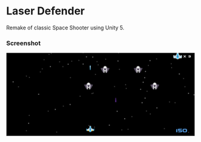# Laser Defender
Remake of classic Space Shooter using Unity 5.


### Screenshot
![Screenshot](https://raw.githubusercontent.com/muditsaxena1/Laser-Defender/master/Screenshots/Game.PNG)
